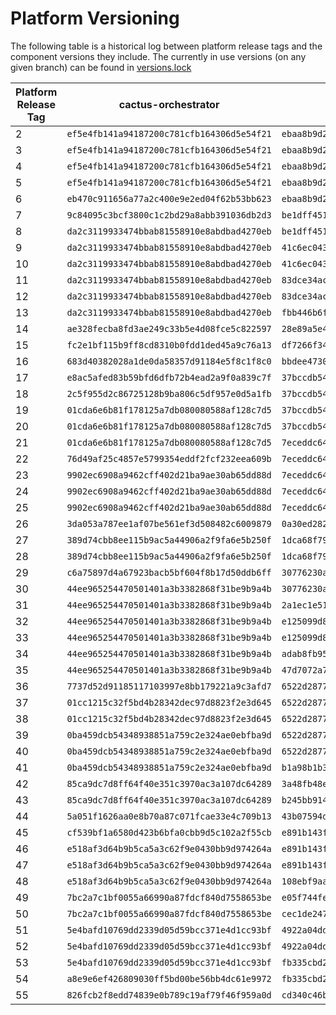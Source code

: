 # Platform Versioning

The following table is a historical log between platform release tags and the component versions they include. The currently in use versions (on any given branch) can be found in [versions.lock](./docker/versions.lock)

| Platform Release Tag | cactus-orchestrator | cactus-runner | cactus-ui | envoy        |
|---------------------|---------------------|---------------|-----------|--------------|
| 2 | `ef5e4fb141a94187200c781cfb164306d5e54f21` | `ebaa8b9d2da58fb292286190fa28464279580eaf` | `eb8934ba44bcf647fb49de860dfac55290e06741` | `2d0f8380c90abcb20709ae98252926c9bf3b10ab` |
| 3 | `ef5e4fb141a94187200c781cfb164306d5e54f21` | `ebaa8b9d2da58fb292286190fa28464279580eaf` | `eb8934ba44bcf647fb49de860dfac55290e06741` | `2d0f8380c90abcb20709ae98252926c9bf3b10ab` |
| 4 | `ef5e4fb141a94187200c781cfb164306d5e54f21` | `ebaa8b9d2da58fb292286190fa28464279580eaf` | `eb8934ba44bcf647fb49de860dfac55290e06741` | `ffb2f94fa8acff58770a7c86e84a84520053bb81` |
| 5 | `ef5e4fb141a94187200c781cfb164306d5e54f21` | `ebaa8b9d2da58fb292286190fa28464279580eaf` | `eb8934ba44bcf647fb49de860dfac55290e06741` | `bf0a840b1257c658d2e584c54f0cec7930aa3d01` |
| 6 | `eb470c911656a77a2c400e9e2ed04f62b53bb623` | `ebaa8b9d2da58fb292286190fa28464279580eaf` | `eb8934ba44bcf647fb49de860dfac55290e06741` |`ffb2f94fa8acff58770a7c86e84a84520053bb81` |
| 7 | `9c84095c3bcf3800c1c2bd29a8abb391036db2d3` | `be1dff45155aa2414644bc1bd5097acebb32d198` | `026a0f2541ebd02da0a18d89e91fdb460a4d95dd` |`4326615ec817f1f32f71f078d4cb8c5afa32b818` |
| 8 | `da2c3119933474bbab81558910e8abdbad4270eb` | `be1dff45155aa2414644bc1bd5097acebb32d198` | `c7022a27cecbbf69a0925b9f2d46c1fd8aa583d7` |`4326615ec817f1f32f71f078d4cb8c5afa32b818` |
| 9 | `da2c3119933474bbab81558910e8abdbad4270eb` | `41c6ec0432e5855e6703ee1f8356239387f6d9e6` | `c7022a27cecbbf69a0925b9f2d46c1fd8aa583d7` |`4326615ec817f1f32f71f078d4cb8c5afa32b818` |
| 10 | `da2c3119933474bbab81558910e8abdbad4270eb` | `41c6ec0432e5855e6703ee1f8356239387f6d9e6` | `c7022a27cecbbf69a0925b9f2d46c1fd8aa583d7` |`4326615ec817f1f32f71f078d4cb8c5afa32b818` |
| 11 | `da2c3119933474bbab81558910e8abdbad4270eb` | `83dce34ac2afcafd2d211c37d9058c41081b8c61` | `c7022a27cecbbf69a0925b9f2d46c1fd8aa583d7` |`0360d4d2f1511e4dd0207c43527a88fca0eaa915` |
| 12 | `da2c3119933474bbab81558910e8abdbad4270eb` | `83dce34ac2afcafd2d211c37d9058c41081b8c61` | `c7022a27cecbbf69a0925b9f2d46c1fd8aa583d7` |`0360d4d2f1511e4dd0207c43527a88fca0eaa915` |
| 13 | `da2c3119933474bbab81558910e8abdbad4270eb` | `fbb446b6ff0233574711395dee124c69f032512a` | `c7022a27cecbbf69a0925b9f2d46c1fd8aa583d7` | `0360d4d2f1511e4dd0207c43527a88fca0eaa915` |
| 14 | `ae328fecba8fd3ae249c33b5e4d08fce5c822597` | `28e89a5e437b90499438f1842a73727c6f904725` | `c7022a27cecbbf69a0925b9f2d46c1fd8aa583d7` | `fdcf9f68faa08db3593e55a20788c6c1846a65f9` |
| 15 | `fc2e1bf115b9ff8cd8310b0fdd1ded45a9c76a13` | `df7266f347784054caae27c5b3f372ad14e88a0e` | `d6d2b18141cd111b5869c033c36ca773b3cc60ba` | `342f9a07110e26de9b8bfedf1aa2a519f68f9df2` |
| 16 | `683d40382028a1de0da58357d91184e5f8c1f8c0` | `bbdee47301a1dda07361231bdb55521170478171` | `d6d2b18141cd111b5869c033c36ca773b3cc60ba` | `681c4c52b62ad4abc7fa49afd38749ba0ac289ac` |
| 17 | `e8ac5afed83b59bfd6dfb72b4ead2a9f0a839c7f` | `37bccdb54f3bbbfc3d969aafbe13c946db6c60d6` | `2348358cc5a334b5e7419749d702aba6823f551c` | `681c4c52b62ad4abc7fa49afd38749ba0ac289ac` |
| 18 | `2c5f955d2c86725128b9ba806c5df957e0d5a1fb` | `37bccdb54f3bbbfc3d969aafbe13c946db6c60d6` | `c02902a43ce7352ce24001cbcd477f91a2ae6ffd` | `681c4c52b62ad4abc7fa49afd38749ba0ac289ac` |
| 19 | `01cda6e6b81f178125a7db080080588af128c7d5` | `37bccdb54f3bbbfc3d969aafbe13c946db6c60d6` | `c02902a43ce7352ce24001cbcd477f91a2ae6ffd` | `681c4c52b62ad4abc7fa49afd38749ba0ac289ac` |
| 20 | `01cda6e6b81f178125a7db080080588af128c7d5` | `37bccdb54f3bbbfc3d969aafbe13c946db6c60d6` | `c02902a43ce7352ce24001cbcd477f91a2ae6ffd` | `681c4c52b62ad4abc7fa49afd38749ba0ac289ac` |
| 21 | `01cda6e6b81f178125a7db080080588af128c7d5` | `7eceddc643f8625c019d01f8c3114c4d85757cad` | `c02902a43ce7352ce24001cbcd477f91a2ae6ffd` | `681c4c52b62ad4abc7fa49afd38749ba0ac289ac` |
| 22 | `76d49af25c4857e5799354eddf2fcf232eea609b` | `7eceddc643f8625c019d01f8c3114c4d85757cad` | `c02902a43ce7352ce24001cbcd477f91a2ae6ffd` | `681c4c52b62ad4abc7fa49afd38749ba0ac289ac` |
| 23 | `9902ec6908a9462cff402d21ba9ae30ab65dd88d` | `7eceddc643f8625c019d01f8c3114c4d85757cad` | `c02902a43ce7352ce24001cbcd477f91a2ae6ffd` | `681c4c52b62ad4abc7fa49afd38749ba0ac289ac` |
| 24 | `9902ec6908a9462cff402d21ba9ae30ab65dd88d` | `7eceddc643f8625c019d01f8c3114c4d85757cad` | `b87dafbf2017a6788a013f3114d1503bc30b645b` | `13fd9c0493c2720926cbd83abdb90fd2c22dae28` |
| 25 | `9902ec6908a9462cff402d21ba9ae30ab65dd88d` | `7eceddc643f8625c019d01f8c3114c4d85757cad` | `d6cfe3b3dbaaec8ee86601aac43e2dd54dca5d90` | `13fd9c0493c2720926cbd83abdb90fd2c22dae28` |
| 26 | `3da053a787ee1af07be561ef3d508482c6009879` | `0a30ed282647fe75a46dccb208b11128eb7cd306` | `c687e08a78ef12f1d9547f214fb3e42222d31343` | `13fd9c0493c2720926cbd83abdb90fd2c22dae28` |
| 27 | `389d74cbb8ee115b9ac5a44906a2f9fa6e5b250f` | `1dca68f796cd95f79595763a93493e4542eb54ca` | `7440c08e405fc0a09727c4eae6f096d7bb01e850` | `13fd9c0493c2720926cbd83abdb90fd2c22dae28` |
| 28 | `389d74cbb8ee115b9ac5a44906a2f9fa6e5b250f` | `1dca68f796cd95f79595763a93493e4542eb54ca` | `7440c08e405fc0a09727c4eae6f096d7bb01e850` | `13fd9c0493c2720926cbd83abdb90fd2c22dae28` |
| 29 | `c6a75897d4a67923bacb5bf604f8b17d50ddb6ff` | `30776230a4df59dd7601c8878fad9b2a6254ef0a` | `8d2a360d382126032f965befce808e55ed5ae55c` | `bdd0bad0a4cdbb502f2f34688f28582633bceea7` |
| 30 | `44ee965254470501401a3b3382868f31be9b9a4b` | `30776230a4df59dd7601c8878fad9b2a6254ef0a` | `c8525dc08b40a68ddb2a9e855f59b7b0240f0c7a` | `bdd0bad0a4cdbb502f2f34688f28582633bceea7` |
| 31 | `44ee965254470501401a3b3382868f31be9b9a4b` | `2a1ec1e51e0915d657e218d6b86bca36915a1143` | `32fb60cd00346c01b9d05c94c19e0e09ae661920` | `fc1ee46b8d311be170573d390e9eeb136d0980bf` |
| 32 | `44ee965254470501401a3b3382868f31be9b9a4b` | `e125099d855691731bff05fdae88d52ca6b7da58` | `ef82bdde7b08ba657924014d5996ed9960597d04` | `fc1ee46b8d311be170573d390e9eeb136d0980bf` |
| 33 | `44ee965254470501401a3b3382868f31be9b9a4b` | `e125099d855691731bff05fdae88d52ca6b7da58` | `e61356d9c47b21cc7eb95d9e27bd3728049eb35a` | `fc642ed9e3b0a54c98a640f5dbb93552dde5664c` |
| 34 | `44ee965254470501401a3b3382868f31be9b9a4b` | `adab8fb951f05569bbaa8457340b5952b09f8e2e` | `e61356d9c47b21cc7eb95d9e27bd3728049eb35a` | `fc642ed9e3b0a54c98a640f5dbb93552dde5664c` |
| 35 | `44ee965254470501401a3b3382868f31be9b9a4b` | `47d7072a7be564a31f52c8ad106e5bac22d24923` | `e61356d9c47b21cc7eb95d9e27bd3728049eb35a` | `114aff7607f692540c9227d3c91fbc74265aaef0` |
| 36 | `7737d52d91185117103997e8bb179221a9c3afd7` | `6522d2877acd9d5181ea36a4fdde69e06d5613c5` | `a776c69d8fa6acb522d9596c2fb6e1f8035236a1` | `114aff7607f692540c9227d3c91fbc74265aaef0` |
| 37 | `01cc1215c32f5bd4b28342dec97d8823f2e3d645` | `6522d2877acd9d5181ea36a4fdde69e06d5613c5` | `a776c69d8fa6acb522d9596c2fb6e1f8035236a1` | `114aff7607f692540c9227d3c91fbc74265aaef0` |
| 38 | `01cc1215c32f5bd4b28342dec97d8823f2e3d645` | `6522d2877acd9d5181ea36a4fdde69e06d5613c5` | `3836f6074edda2960ff6f8a24ecb1b323ff568ce` | `114aff7607f692540c9227d3c91fbc74265aaef0` |
| 39 | `0ba459dcb54348938851a759c2e324ae0ebfba9d` | `6522d2877acd9d5181ea36a4fdde69e06d5613c5` | `5c9440ea3421e6735f62d8cc1bd77aa781d1d7bc` | `114aff7607f692540c9227d3c91fbc74265aaef0` |
| 40 | `0ba459dcb54348938851a759c2e324ae0ebfba9d` | `6522d2877acd9d5181ea36a4fdde69e06d5613c5` | `5c9440ea3421e6735f62d8cc1bd77aa781d1d7bc` | `114aff7607f692540c9227d3c91fbc74265aaef0` |
| 41 | `0ba459dcb54348938851a759c2e324ae0ebfba9d` | `b1a98b1b350aafa67ec20aaf7c8a6037e7bb4b23` | `26ad80d1464f5f016ea3bdb3590e6c472cb79f85` | `114aff7607f692540c9227d3c91fbc74265aaef0` |
| 42 | `85ca9dc7d8ff64f40e351c3970ac3a107dc64289` | `3a48fb48ef583bb8b8e184f3f6a635218cc829f5` | `4f2c8ce0884bab80778128c21477d9bae14dda89` | `114aff7607f692540c9227d3c91fbc74265aaef0` |
| 43 | `85ca9dc7d8ff64f40e351c3970ac3a107dc64289` | `b245bb914aad530ae8bd8679720734eed3489628` | `4f2c8ce0884bab80778128c21477d9bae14dda89` | `114aff7607f692540c9227d3c91fbc74265aaef0` |
| 44 | `5a051f1626aa0e8b70a87c071fcae33e4c709b13` | `43b07594d2e2dae3ab1fa1e9404e890842ce5022` | `cab6901a4678ec78493364f31c6b9a9a821d5f8d` | `114aff7607f692540c9227d3c91fbc74265aaef0` |
| 45 | `cf539bf1a6580d423b6bfa0cbb9d5c102a2f55cb` | `e891b143fdcd3f8467b9f0383ee762123bac8305` | `cab6901a4678ec78493364f31c6b9a9a821d5f8d` | `114aff7607f692540c9227d3c91fbc74265aaef0` |
| 46 | `e518af3d64b9b5ca5a3c62f9e0430bb9d974264a` | `e891b143fdcd3f8467b9f0383ee762123bac8305` | `de726c336e5baf6cd51d0e252076006f2e974b27` | `114aff7607f692540c9227d3c91fbc74265aaef0` |
| 47 | `e518af3d64b9b5ca5a3c62f9e0430bb9d974264a` | `e891b143fdcd3f8467b9f0383ee762123bac8305` | `38e30107e8615b1b06a6291b5bd4087a6198bd54` | `114aff7607f692540c9227d3c91fbc74265aaef0` |
| 48 | `e518af3d64b9b5ca5a3c62f9e0430bb9d974264a` | `108ebf9aa993444493b386ab977ae34cd7da1923` | `38e30107e8615b1b06a6291b5bd4087a6198bd54` | `bad1cd1d4d36c7722a11b9dcb4d53e55dd4fe6bd` |
| 49 | `7bc2a7c1bf0055a66990a87fdcf840d7558653be` | `e05f744feb09bfd5f536938a160137da87398085` | `38e30107e8615b1b06a6291b5bd4087a6198bd54` | `72692c706fab0f1d90b4a9b9728df04152aeffcf` |
| 50 | `7bc2a7c1bf0055a66990a87fdcf840d7558653be` | `cec1de2474200e8c0dde6fd01d6b9f8a2a263c99` | `38e30107e8615b1b06a6291b5bd4087a6198bd54` | `5a7edb3045c82d01151eb68432dcb6595c970d03` |
| 51 | `5e4bafd10769dd2339d05d59bcc371e4d1cc93bf` | `4922a04dd44b332f65b605c6b0937965f7456dbb` | `38e30107e8615b1b06a6291b5bd4087a6198bd54` | `5a7edb3045c82d01151eb68432dcb6595c970d03` |
| 52 | `5e4bafd10769dd2339d05d59bcc371e4d1cc93bf` | `4922a04dd44b332f65b605c6b0937965f7456dbb` | `38e30107e8615b1b06a6291b5bd4087a6198bd54` | `6123f9ff1cf89a2e0788377cdf8b889c84112a4f` |
| 53 | `5e4bafd10769dd2339d05d59bcc371e4d1cc93bf` | `fb335cbd2d5b8c09a81f29bf99b0928e216a3efe` | `38e30107e8615b1b06a6291b5bd4087a6198bd54` | `6a6b6bc3cb9133cff1cf9459073ca658b4334575` |
| 54 | `a8e9e6ef426809030ff5bd00be56bb4dc61e9972` | `fb335cbd2d5b8c09a81f29bf99b0928e216a3efe` | `38e30107e8615b1b06a6291b5bd4087a6198bd54` | `14b81f7978960aef6ac86c639da0d3bd2f1aa452` |
| 55 | `826fcb2f8edd74839e0b789c19af79f46f959a0d` | `cd340c46b495f076cb79d9c3c716773916a3445b` | `11d00b6628aa9aec859b3c8018f9155a0b92598d` | `14b81f7978960aef6ac86c639da0d3bd2f1aa452` |

